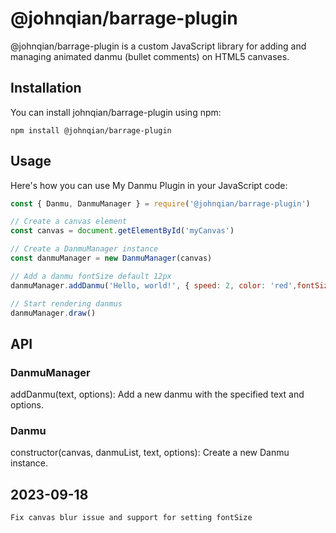 # @johnqian/barrage-plugin

@johnqian/barrage-plugin is a custom JavaScript library for adding and managing animated danmu (bullet comments) on HTML5 canvases.

## Installation

You can install johnqian/barrage-plugin using npm:

```shell
npm install @johnqian/barrage-plugin
```

## Usage

Here's how you can use My Danmu Plugin in your JavaScript code:

```javascript
const { Danmu, DanmuManager } = require('@johnqian/barrage-plugin')

// Create a canvas element
const canvas = document.getElementById('myCanvas')

// Create a DanmuManager instance
const danmuManager = new DanmuManager(canvas)

// Add a danmu fontSize default 12px
danmuManager.addDanmu('Hello, world!', { speed: 2, color: 'red',fontSize:'12px normal' })

// Start rendering danmus
danmuManager.draw()
```

## API

 ### DanmuManager
 addDanmu(text, options): Add a new danmu with the specified text and options.
 ### Danmu
 constructor(canvas, danmuList, text, options): Create a new Danmu instance.
## 2023-09-18
    Fix canvas blur issue and support for setting fontSize
 